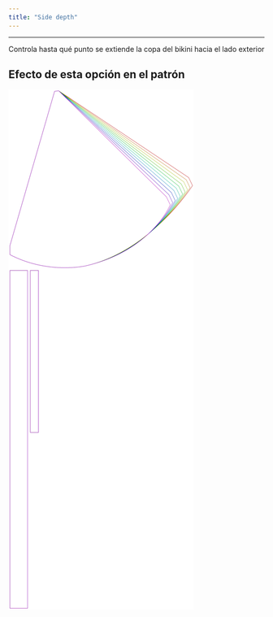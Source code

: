 ```yaml
---
title: "Side depth"
---
```


---

Controla hasta qué punto se extiende la copa del bikini hacia el lado exterior

## Efecto de esta opción en el patrón

![Esta imagen muestra el efecto de esta opción superponiendo varias variantes que tienen un valor diferente para esta opción](bee_sidedepth_sample.svg "Efecto de esta opción en el patrón")
